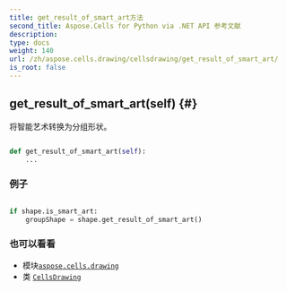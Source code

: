 ```yaml
---
title: get_result_of_smart_art方法
second_title: Aspose.Cells for Python via .NET API 参考文献
description:
type: docs
weight: 140
url: /zh/aspose.cells.drawing/cellsdrawing/get_result_of_smart_art/
is_root: false
---
```

##  get_result_of_smart_art(self) {#}
将智能艺术转换为分组形状。



```python

def get_result_of_smart_art(self):
    ...
```



### 例子

```python

if shape.is_smart_art:
    groupShape = shape.get_result_of_smart_art()

```



### 也可以看看
* 模块[`aspose.cells.drawing`](../../)
* 类 [`CellsDrawing`](/cells/python-net/zh/aspose.cells.drawing/cellsdrawing)
